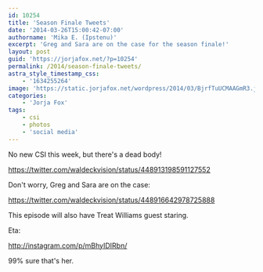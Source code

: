 ```yaml
---
id: 10254
title: 'Season Finale Tweets'
date: '2014-03-26T15:00:42-07:00'
authorname: 'Mika E. (Ipstenu)'
excerpt: 'Greg and Sara are on the case for the season finale!'
layout: post
guid: 'https://jorjafox.net/?p=10254'
permalink: /2014/season-finale-tweets/
astra_style_timestamp_css:
    - '1634255264'
image: 'https://static.jorjafox.net/wordpress/2014/03/BjrfTuUCMAAGmR3.jpg'
categories:
    - 'Jorja Fox'
tags:
    - csi
    - photos
    - 'social media'
---
```


No new CSI this week, but there's a dead body!

https://twitter.com/waldeckvision/status/448913198591127552

Don't worry, Greg and Sara are on the case:

https://twitter.com/waldeckvision/status/448916642978725888

This episode will also have Treat Williams guest staring.

Eta:

http://instagram.com/p/mBhyIDIRbn/

99% sure that's her.
